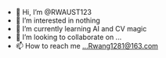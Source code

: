 - 👋 Hi, I’m @RWAUST123
- 👀 I’m interested in nothing
- 🌱 I’m currently learning AI and CV magic
- 💞️ I’m looking to collaborate on ...
- 📫 How to reach me ...Rwang1281@163.com

<!---
RWAUST123/RWAUST123 is a ✨ special ✨ repository because its `README.md` (this file) appears on your GitHub profile.
You can click the Preview link to take a look at your changes.
--->
